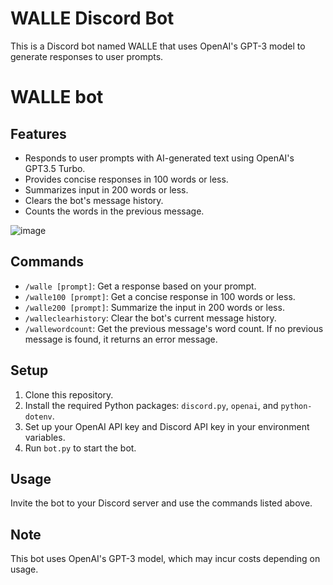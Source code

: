 # WALLE Discord Bot

This is a Discord bot named WALLE that uses OpenAI's GPT-3 model to generate responses to user prompts.
# WALLE bot

## Features

- Responds to user prompts with AI-generated text using OpenAI's GPT3.5 Turbo.
- Provides concise responses in 100 words or less.
- Summarizes input in 200 words or less.
- Clears the bot's message history.
- Counts the words in the previous message.

![image](https://github.com/Minsukim2827/Discord-OpenAI-Chatbot/assets/122320786/711dcf94-e808-4dca-9b79-c2e65fca8e11)


## Commands

- `/walle [prompt]`: Get a response based on your prompt.
- `/walle100 [prompt]`: Get a concise response in 100 words or less.
- `/walle200 [prompt]`: Summarize the input in 200 words or less.
- `/walleclearhistory`: Clear the bot's current message history.
- `/wallewordcount`: Get the previous message's word count. If no previous message is found, it returns an error message.

## Setup

1. Clone this repository.
2. Install the required Python packages: `discord.py`, `openai`, and `python-dotenv`.
3. Set up your OpenAI API key and Discord API key in your environment variables.
4. Run `bot.py` to start the bot.

## Usage

Invite the bot to your Discord server and use the commands listed above.

## Note

This bot uses OpenAI's GPT-3 model, which may incur costs depending on usage.
